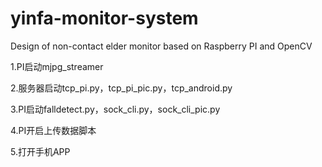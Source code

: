 # yinfa-monitor-system
Design of non-contact elder monitor based on Raspberry PI and OpenCV

1.PI启动mjpg_streamer

2.服务器启动tcp_pi.py，tcp_pi_pic.py，tcp_android.py

3.PI启动falldetect.py，sock_cli.py，sock_cli_pic.py

4.PI开启上传数据脚本

5.打开手机APP
